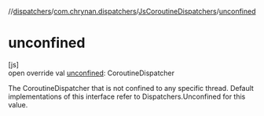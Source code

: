//[dispatchers](../../../index.md)/[com.chrynan.dispatchers](../index.md)/[JsCoroutineDispatchers](index.md)/[unconfined](unconfined.md)

# unconfined

[js]\
open override val [unconfined](unconfined.md): CoroutineDispatcher

The CoroutineDispatcher that is not confined to any specific thread. Default implementations of this interface refer to Dispatchers.Unconfined for this value.
